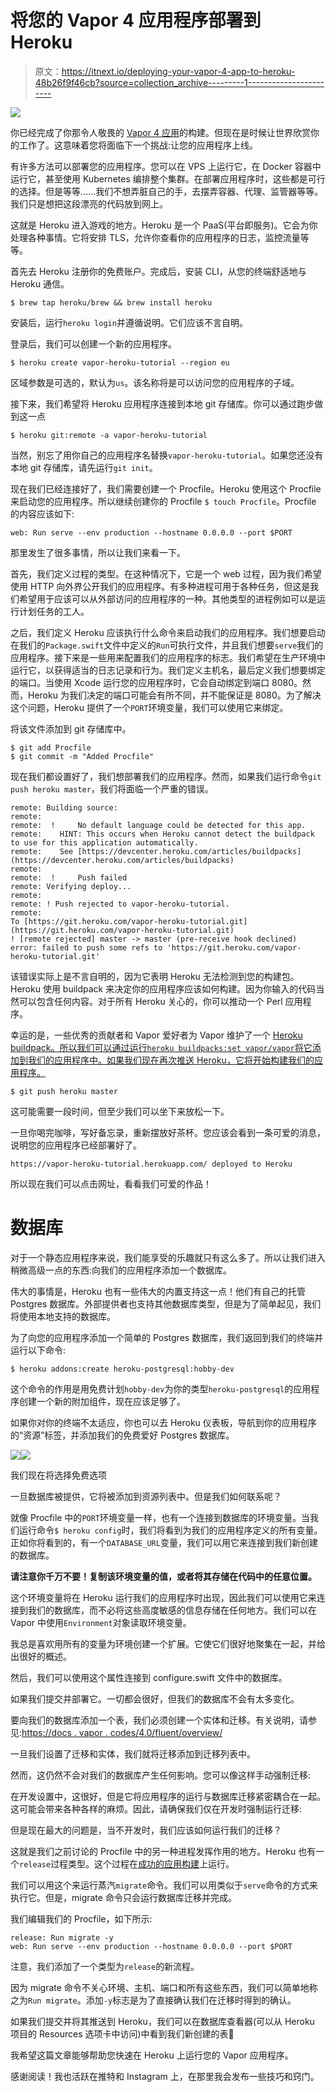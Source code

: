 # 将您的 Vapor 4 应用程序部署到 Heroku

> 原文：<https://itnext.io/deploying-your-vapor-4-app-to-heroku-48b26f9f46cb?source=collection_archive---------1----------------------->

![](img/63108d6568994dbf4959bd3d2d90f627.png)

你已经完成了你那令人敬畏的 [Vapor 4 应用](https://vapor.codes)的构建。但现在是时候让世界欣赏你的工作了。这意味着您将面临下一个挑战:让您的应用程序上线。

有许多方法可以部署您的应用程序。您可以在 VPS 上运行它，在 Docker 容器中运行它，甚至使用 Kubernetes 编排整个集群。在部署应用程序时，这些都是可行的选择。但是等等……我们不想弄脏自己的手，去摆弄容器、代理、监管器等等。我们只是想把这段漂亮的代码放到网上。

这就是 Heroku 进入游戏的地方。Heroku 是一个 PaaS(平台即服务)。它会为你处理各种事情。它将安排 TLS，允许你查看你的应用程序的日志，监控流量等等。

首先去 Heroku 注册你的免费账户。完成后，安装 CLI，从您的终端舒适地与 Heroku 通信。

```
$ brew tap heroku/brew && brew install heroku
```

安装后，运行`heroku login`并遵循说明。它们应该不言自明。

登录后，我们可以创建一个新的应用程序。

```
$ heroku create vapor-heroku-tutorial --region eu
```

区域参数是可选的，默认为`us`。该名称将是可以访问您的应用程序的子域。

接下来，我们希望将 Heroku 应用程序连接到本地 git 存储库。你可以通过跑步做到这一点

```
$ heroku git:remote -a vapor-heroku-tutorial
```

当然，别忘了用你自己的应用程序名替换`vapor-heroku-tutorial`。如果您还没有本地 git 存储库，请先运行`git init`。

现在我们已经连接好了，我们需要创建一个 Procfile。Heroku 使用这个 Procfile 来启动您的应用程序。所以继续创建你的 Procfile `$ touch Procfile`。Procfile 的内容应该如下:

```
web: Run serve --env production --hostname 0.0.0.0 --port $PORT
```

那里发生了很多事情，所以让我们来看一下。

首先，我们定义过程的类型。在这种情况下，它是一个 web 过程，因为我们希望使用 HTTP 向外界公开我们的应用程序。有多种进程可用于各种任务，但这是我们希望用于应该可以从外部访问的应用程序的一种。其他类型的进程例如可以是运行计划任务的工人。

之后，我们定义 Heroku 应该执行什么命令来启动我们的应用程序。我们想要启动在我们的`Package.swift`文件中定义的`Run`可执行文件，并且我们想要`serve`我们的应用程序。接下来是一些用来配置我们的应用程序的标志。我们希望在生产环境中运行它，以获得适当的日志记录和行为。我们定义主机名，最后定义我们想要绑定的端口。当使用 Xcode 运行您的应用程序时，它会自动绑定到端口 8080。然而，Heroku 为我们决定的端口可能会有所不同，并不能保证是 8080。为了解决这个问题，Heroku 提供了一个`PORT`环境变量，我们可以使用它来绑定。

将该文件添加到 git 存储库中。

```
$ git add Procfile
$ git commit -m "Added Procfile"
```

现在我们都设置好了，我们想部署我们的应用程序。然而，如果我们运行命令`git push heroku master`，我们将面临一个严重的错误。

```
remote: Building source:
remote:
remote:  !     No default language could be detected for this app.
remote:    HINT: This occurs when Heroku cannot detect the buildpack to use for this application automatically.
remote:    See [https://devcenter.heroku.com/articles/buildpacks](https://devcenter.heroku.com/articles/buildpacks)
remote:
remote:  !     Push failed
remote: Verifying deploy...
remote:
remote: ! Push rejected to vapor-heroku-tutorial.
remote:
To [https://git.heroku.com/vapor-heroku-tutorial.git](https://git.heroku.com/vapor-heroku-tutorial.git)
! [remote rejected] master -> master (pre-receive hook declined)
error: failed to push some refs to 'https://git.heroku.com/vapor-heroku-tutorial.git'
```

该错误实际上是不言自明的，因为它表明 Heroku 无法检测到您的构建包。Heroku 使用 buildpack 来决定你的应用程序应该如何构建。因为你输入的代码当然可以包含任何内容。对于所有 Heroku 关心的，你可以推动一个 Perl 应用程序。

幸运的是，一些优秀的贡献者和 Vapor 爱好者为 Vapor 维护了一个 [Heroku buildpack。所以我们可以通过运行`heroku buildpacks:set vapor/vapor`将它添加到我们的应用程序中。如果我们现在再次推送 Heroku，它将开始构建我们的应用程序。](https://github.com/vapor-community/heroku-buildpack)

```
$ git push heroku master
```

这可能需要一段时间，但至少我们可以坐下来放松一下。

一旦你喝完咖啡，写好备忘录，重新摆放好茶杯。您应该会看到一条可爱的消息，说明您的应用程序已经部署好了。

```
https://vapor-heroku-tutorial.herokuapp.com/ deployed to Heroku
```

所以现在我们可以点击网址，看看我们可爱的作品！

# 数据库

对于一个静态应用程序来说，我们能享受的乐趣就只有这么多了。所以让我们进入稍微高级一点的东西:向我们的应用程序添加一个数据库。

伟大的事情是，Heroku 也有一些伟大的内置支持这一点！他们有自己的托管 Postgres 数据库。外部提供者也支持其他数据库类型，但是为了简单起见，我们将使用本地支持的数据库。

为了向您的应用程序添加一个简单的 Postgres 数据库，我们返回到我们的终端并运行以下命令:

```
$ heroku addons:create heroku-postgresql:hobby-dev
```

这个命令的作用是用免费计划`hobby-dev`为你的类型`heroku-postgresql`的应用程序创建一个新的附加组件，现在应该足够了。

如果你对你的终端不太适应，你也可以去 Heroku 仪表板，导航到你的应用程序的“资源”标签，并添加我们的免费爱好 Postgres 数据库。

![](img/c15f50339c96102a9aa1baba9b8d1182.png)![](img/9c4d780d7a9b1653b03bd8e5c7e64bd2.png)

我们现在将选择免费选项

一旦数据库被提供，它将被添加到资源列表中。但是我们如何联系呢？

就像 Procfile 中的`PORT`环境变量一样，也有一个连接到数据库的环境变量。当我们运行命令`$ heroku config`时，我们将看到为我们的应用程序定义的所有变量。正如你将看到的，有一个`DATABASE_URL`变量，我们可以用它来连接到我们新创建的数据库。

**请注意你千万不要！复制该环境变量的值，或者将其存储在代码中的任意位置。**

这个环境变量将在 Heroku 运行我们的应用程序时出现，因此我们可以使用它来连接到我们的数据库，而不必将这些高度敏感的信息存储在任何地方。我们可以在 Vapor 中使用`Environment`对象读取环境变量。

我总是喜欢用所有的变量为环境创建一个扩展。它使它们很好地聚集在一起，并给出很好的概述。

然后，我们可以使用这个属性连接到 configure.swift 文件中的数据库。

如果我们提交并部署它。一切都会很好，但我们的数据库不会有太多变化。

要向我们的数据库添加一个表，我们必须创建一个实体和迁移。有关说明，请参见:[https://docs . vapor . codes/4.0/fluent/overview/](https://docs.vapor.codes/4.0/fluent/overview/)

一旦我们设置了迁移和实体，我们就将迁移添加到迁移列表中。

然而，这仍然不会对我们的数据库产生任何影响。您可以像这样手动强制迁移:

在开发设置中，这很好，但是它将应用程序的运行与数据库迁移紧密耦合在一起。这可能会带来各种各样的麻烦。因此，请确保我们仅在开发时强制运行迁移:

但是现在最大的问题是，当不开发时，我们应该如何运行我们的迁移？

这就是我们之前讨论的 Procfile 中的另一种进程发挥作用的地方。Heroku 也有一个`release`过程类型。这个过程在[成功的应用构建](https://devcenter.heroku.com/articles/release-phase#when-does-the-release-command-run)上运行。

我们可以用这个来运行蒸汽`migrate`命令。我们可以用类似于`serve`命令的方式来执行它。但是，migrate 命令只会运行数据库迁移并完成。

我们编辑我们的 Procfile，如下所示:

```
release: Run migrate -y
web: Run serve --env production --hostname 0.0.0.0 --port $PORT
```

注意，我们添加了一个类型为`release`的新流程。

因为 migrate 命令不关心环境、主机、端口和所有这些东西，我们可以简单地称之为`Run migrate`。添加`-y`标志是为了直接确认我们在迁移时得到的确认。

如果我们提交并将其推送到 Heroku，我们可以在数据库查看器(可以从 Heroku 项目的 Resources 选项卡中访问)中看到我们新创建的表🎉

我希望这篇文章能够帮助您快速在 Heroku 上运行您的 Vapor 应用程序。

感谢阅读！我也活跃在推特和 Instagram 上，在那里我会发布一些技巧和窍门。